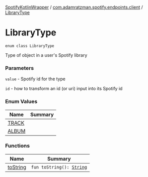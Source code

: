 [SpotifyKotlinWrapper](../../index.md) / [com.adamratzman.spotify.endpoints.client](../index.md) / [LibraryType](./index.md)

# LibraryType

`enum class LibraryType`

Type of object in a user's Spotify library

### Parameters

`value` - Spotify id for the type

`id` - how to transform an id (or uri) input into its Spotify id

### Enum Values

| Name | Summary |
|---|---|
| [TRACK](-t-r-a-c-k.md) |  |
| [ALBUM](-a-l-b-u-m.md) |  |

### Functions

| Name | Summary |
|---|---|
| [toString](to-string.md) | `fun toString(): `[`String`](https://kotlinlang.org/api/latest/jvm/stdlib/kotlin/-string/index.html) |
